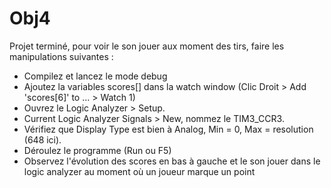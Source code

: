 # Obj4
Projet terminé, pour voir le son jouer aux moment des tirs, faire les manipulations suivantes :
* Compilez et lancez le mode debug
* Ajoutez la variables scores[] dans la watch window (Clic Droit > Add 'scores[6]' to ... > Watch 1)
* Ouvrez le Logic Analyzer > Setup.
* Current Logic Analyzer Signals > New, nommez le TIM3_CCR3.
* Vérifiez que Display Type est bien à Analog, Min = 0, Max = resolution (648 ici).
* Déroulez le programme (Run ou F5)
* Observez l'évolution des scores en bas à gauche et le son jouer dans le logic analyzer au moment où un joueur marque un point 
